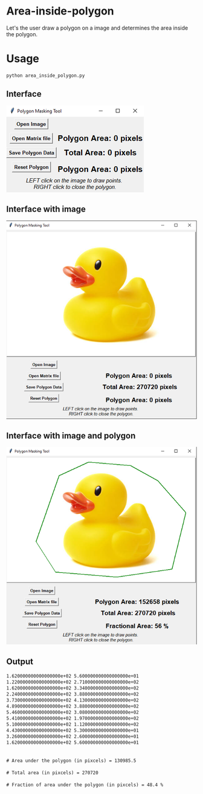 # Area-inside-polygon
 Let's the user draw a polygon on a image and determines the area inside the polygon.
# Usage

```
python area_inside_polygon.py
```
## Interface

![Initial interface](docs\initial_image.png)

## Interface with image

![](docs\with_image.png)

## Interface with image and polygon

![](docs\polygon_image.png)

## Output

```
1.620000000000000000e+02 5.600000000000000000e+01
1.220000000000000000e+02 2.710000000000000000e+02
1.620000000000000000e+02 3.340000000000000000e+02
2.240000000000000000e+02 3.880000000000000000e+02
3.730000000000000000e+02 4.130000000000000000e+02
4.890000000000000000e+02 3.880000000000000000e+02
5.460000000000000000e+02 3.080000000000000000e+02
5.410000000000000000e+02 1.970000000000000000e+02
5.100000000000000000e+02 1.120000000000000000e+02
4.430000000000000000e+02 5.300000000000000000e+01
3.260000000000000000e+02 2.600000000000000000e+01
1.620000000000000000e+02 5.600000000000000000e+01


# Area under the polygon (in pixcels) = 130985.5

# Total area (in pixcels) = 270720

# Fraction of area under the polygon (in pixcels) = 48.4 %
```


